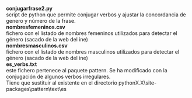 **conjugarfrase2.py** <br>
script de python que permite conjugar verbos y ajustar la concordancia de genero y número de la frase. <br>
**nombresfemeninos.csv** <br>
fichero con el listado de nombres femeninos utilizados para detectar el género (sacado de la web del ine) <br>
**nombresmasculinos.csv** <br>
fichero con el listado de nombres masculinos utilizados para detectar el género (sacado de la web del ine) <br>
**es_verbs.txt** <br>
este fichero pertenece al paquete pattern. Se ha modificado con la conjugación de algunos verbos irregulares. <br>
Tiene que sustituir al existente en el directorio pythonX.X\site-packages\pattern\text\es <br>
